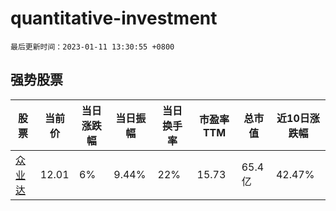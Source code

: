 # quantitative-investment

`最后更新时间：2023-01-11 13:30:55 +0800`

## 强势股票

|股票|当前价|当日涨跌幅|当日振幅|当日换手率|市盈率TTM|总市值|近10日涨跌幅|
|----|----|----|----|----|----|----|----|
|[众业达](https://xueqiu.com/S/SZ002441)|12.01|6%|9.44%|22%|15.73|65.4亿|42.47%|
